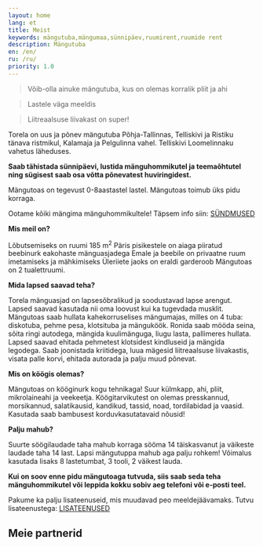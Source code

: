 ```yaml
---
layout: home
lang: et
title: Meist
keywords: mängutuba,mängumaa,sünnipäev,ruumirent,ruumide rent
description: Mängutuba
en: /en/
ru: /ru/
priority: 1.0
---
```


<blockquote>Võib-olla ainuke mängutuba, kus on olemas korralik pliit ja ahi</blockquote>
<blockquote>Lastele väga meeldis</blockquote>
<blockquote>Liitreaalsuse liivakast on super!</blockquote>

Torela on uus ja põnev mängutuba Põhja-Tallinnas, Telliskivi ja Ristiku tänava ristmikul, Kalamaja ja Pelgulinna vahel. Telliskivi Loomelinnaku vahetus läheduses.

**Saab tähistada sünnipäevi, lustida mänguhommikutel ja teemaõhtutel ning sügisest saab osa võtta põnevatest huviringidest.** 

Mängutoas on tegevust 0-8aastastel lastel. Mängutoas toimub üks pidu korraga.

Ootame kõiki mängima mänguhommikultele! Täpsem info siin: [SÜNDMUSED](/syndmused/)


**Mis meil on?**

Lõbutsemiseks on ruumi 185 m<sup>2</sup>
Päris pisikestele on aiaga piiratud beebinurk eakohaste mänguasjadega
Emale ja beebile on privaatne ruum imetamiseks ja mähkimiseks
Üleriiete jaoks on eraldi garderoob
Mängutoas on 2 tualettruumi.

**Mida lapsed saavad teha?**

Torela mänguasjad on lapsesõbralikud ja soodustavad lapse arengut. Lapsed saavad kasutada nii oma loovust kui ka tugevdada musklit.
Mängutoas saab hullata kahekorruselises mängumajas, milles on 4 tuba: diskotuba, pehme pesa, klotsituba ja mänguköök. Ronida saab mööda seina, sõita ringi autodega, mängida kuulimänguga, liugu lasta, pallimeres hullata.
Lapsed saavad ehitada pehmetest klotsidest kindluseid ja mängida legodega. Saab joonistada kriitidega, luua mägesid liitreaalsuse liivakastis, visata palle korvi, ehitada autorada ja palju muud põnevat. 

**Mis on köögis olemas?**

Mängutoas on kööginurk kogu tehnikaga! Suur külmkapp, ahi, pliit, mikrolaineahi ja veekeetja. Köögitarvikutest on olemas presskannud, morsikannud, salatikausid, kandikud, tassid, noad, tordilabidad ja vaasid. Kasutada saab bambusest korduvkasutatavaid nõusid!

**Palju mahub?**

Suurte söögilaudade taha mahub korraga sööma 14 täiskasvanut ja väikeste laudade taha 14 last. Lapsi mängutuppa mahub aga palju rohkem! Võimalus kasutada lisaks 8 lastetumbat, 3 tooli, 2 väikest lauda.

**Kui on soov enne pidu mängutoaga tutvuda, siis saab seda teha mänguhommikutel või leppida kokku sobiv aeg telefoni või e-posti teel.**

Pakume ka palju lisateenuseid, mis muudavad peo meeldejäävamaks. Tutvu lisateenustega: [LISATEENUSED](/lisateenused/)

## Meie partnerid

